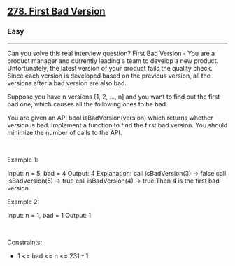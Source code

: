 <h2><a href="https://leetcode.com/problems/first-bad-version/">278. First Bad Version</a></h2><h3>Easy</h3><hr>Can you solve this real interview question? First Bad Version - You are a product manager and currently leading a team to develop a new product. Unfortunately, the latest version of your product fails the quality check. Since each version is developed based on the previous version, all the versions after a bad version are also bad.

Suppose you have n versions [1, 2, ..., n] and you want to find out the first bad one, which causes all the following ones to be bad.

You are given an API bool isBadVersion(version) which returns whether version is bad. Implement a function to find the first bad version. You should minimize the number of calls to the API.

 

Example 1:


Input: n = 5, bad = 4
Output: 4
Explanation:
call isBadVersion(3) -> false
call isBadVersion(5) -> true
call isBadVersion(4) -> true
Then 4 is the first bad version.


Example 2:


Input: n = 1, bad = 1
Output: 1


 

Constraints:

 * 1 <= bad <= n <= 231 - 1